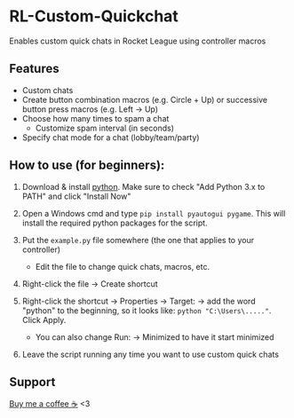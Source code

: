 # RL-Custom-Quickchat
Enables custom quick chats in Rocket League using controller macros

## Features
- Custom chats
- Create button combination macros (e.g. Circle + Up) or successive button press macros (e.g. Left -> Up) 
- Choose how many times to spam a chat
  - Customize spam interval (in seconds)
- Specify chat mode for a chat (lobby/team/party)
  

## How to use (for beginners):
1. Download & install [python](https://www.python.org/getit/). Make sure to check "Add Python 3.x to PATH" and click "Install Now"
 
2. Open a Windows cmd and type `pip install pyautogui pygame`. This will install the required python packages for the script.
3. Put the `example.py` file somewhere (the one that applies to your controller)
   - Edit the file to change quick chats, macros, etc.
7. Right-click the file -> Create shortcut
8. Right-click the shortcut -> Properties -> Target: -> add the word "python" to the beginning, so it looks like: `python "C:\Users\....."`. Click Apply.
    - You can also change Run: -> Minimized to have it start minimized
9. Leave the script running any time you want to use custom quick chats

## Support
[Buy me a coffee ☕](https://cash.app/$naptime559) <3
